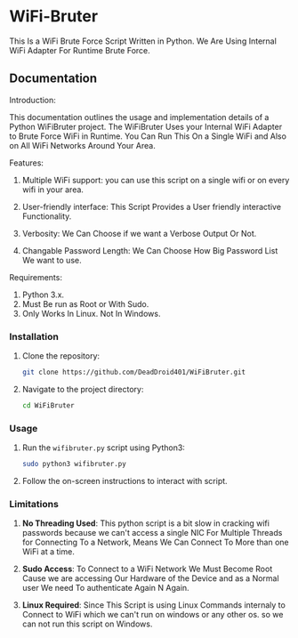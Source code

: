 
# WiFi-Bruter

This Is a WiFi Brute Force Script Written in Python.
We Are Using Internal WiFi Adapter For Runtime Brute Force.


## Documentation

Introduction:

This documentation outlines the usage and implementation details of a Python WiFiBruter project. The WiFiBruter Uses your Internal WiFi Adapter to Brute Force WiFi in Runtime. You Can Run This On a Single WiFi and Also on All WiFi Networks Around Your Area.

Features:

1. Multiple WiFi support: you can use this script on a single wifi or on every wifi in your area.

2.  User-friendly interface: This Script Provides a User friendly interactive Functionality.

3. Verbosity: We Can Choose if we want a Verbose Output Or Not.

4. Changable Password Length: We Can Choose How Big Password List We want to use.


Requirements:

   1. Python 3.x.
   2. Must Be run as Root or With Sudo.
   3. Only Works In Linux. Not In Windows.


### Installation

1. Clone the repository:
    ```bash
    git clone https://github.com/DeadDroid401/WiFiBruter.git
    ```

2. Navigate to the project directory:
    ```bash
    cd WiFiBruter
    ```


### Usage

1. Run the `wifibruter.py` script using Python3:
    ```bash
    sudo python3 wifibruter.py
    ```

2. Follow the on-screen instructions to interact with script.


### Limitations

1. **No Threading Used**: This python script is a bit slow in cracking wifi passwords because we can't access a single NIC For Multiple Threads for Connecting To a Network, Means We Can Connect To More than one WiFi at a time.

2. **Sudo Access**: To Connect to a WiFi Network We Must Become Root Cause we are accessing Our Hardware of the Device and as a Normal user We need To authenticate Again N Again.

3. **Linux Required**: Since This Script is using Linux Commands internaly to Connect to WiFi which we can't run on windows or any other os.
so we can not run this script on Windows.
